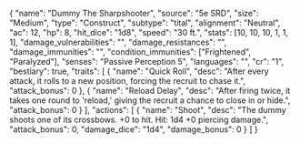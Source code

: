 {
  "name": "Dummy The Sharpshooter",
  "source": "5e SRD",
  "size": "Medium",
  "type": "Construct",
  "subtype": "tital",
  "alignment": "Neutral",
  "ac": 12,
  "hp": 8,
  "hit_dice": "1d8",
  "speed": "30 ft.",
  "stats": [10, 10, 10, 1, 1, 1],
  "damage_vulnerabilities": "",
  "damage_resistances": "",
  "damage_immunities": "",
  "condition_immunities": ["Frightened", "Paralyzed"],
  "senses": "Passive Perception 5",
  "languages": "",
  "cr": "1",
  "bestiary": true,
  "traits": [
    {
      "name": "Quick Roll",
      "desc": "After every attack, it rolls to a new position, forcing the recruit to chase it.",
      "attack_bonus": 0
    },
    {
      "name": "Reload Delay",
      "desc": "After firing twice, it takes one round to 'reload,' giving the recruit a chance to close in or hide.",
      "attack_bonus": 0
    }
  ],
  "actions": [
    {
      "name": "Shoot",
      "desc": "The dummy shoots one of its crossbows. +0 to hit. Hit: 1d4 +0 piercing damage.",
      "attack_bonus": 0,
      "damage_dice": "1d4",
      "damage_bonus": 0
    }
  ]
}
